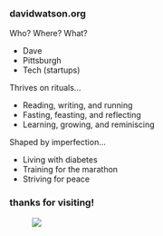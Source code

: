 <div class="row">
<div class="col">
<h3>davidwatson.org</h3>
<p>Who? Where? What?
<ul>
<li>Dave
<li>Pittsburgh
<li>Tech (startups)
</ul>
<p>Thrives on rituals... 
<ul>
<li>Reading, writing, and running
<li>Fasting, feasting, and reflecting 
<li>Learning, growing, and reminiscing
</ul
<p>Shaped by imperfection...
<ul>
<li>Living with diabetes
<li>Training for the marathon
<li>Striving for peace
</ul>
<h3>thanks for visiting!</h3>
</div>
<div class="col">
<figure>
<img class="portrait-img" src="/images/watson.jpg">
</figure>
</div>
</div>